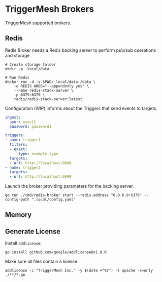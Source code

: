 # TriggerMesh Brokers

TriggerMesh supported brokers.

## Redis

Redis Broker needs a Redis backing server to perform pub/sub operations and storage.


```console
# Create storage folder
mkdir -p .local/data

# Run Redis
docker run -d -v $PWD/.local/data:/data \
    -e REDIS_ARGS="--appendonly yes" \
    --name redis-stack-server \
    -p 6379:6379 \
    redis/redis-stack-server:latest
```

Configuration (WIP) informs about the Triggers that send events to targets.

```yaml
ingest:
  user: user11
  password: password1

triggers:
- name: trigger1
  filters:
  - exact:
      type: example.type
  targets:
  - url: http://localhost:8888
- name: trigger2
  targets:
  - url: http://localhost:9999
```

Launch the broker providing parameters for the backing server.

```console
go run ./cmd/redis-broker start --redis.address "0.0.0.0:6379" --config-path ".local/config.yaml"
```

## Memory

## Generate License

Install `addlicense`:

```console
go install github.com/google/addlicense@v1.0.0
```

Make sure all files contain a license

```console
addlicense -c "TriggerMesh Inc." -y $(date +"%Y") -l apache -s=only ./**/*.go
```

